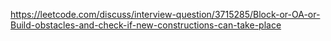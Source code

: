 https://leetcode.com/discuss/interview-question/3715285/Block-or-OA-or-Build-obstacles-and-check-if-new-constructions-can-take-place